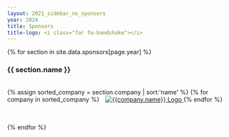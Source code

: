 ```yaml
---
layout: 2021_sidebar_no_sponsors
year: 2024
title: Sponsors
title-logo: <i class="far fa-handshake"></i>
---
```


<!-- <h3 class="centre">Platinum Partners</h3>

<a href="https://hexagon.com" target="_blank">
<img src="{{site.url}}/img/2024/sponsors/HEXAGON_STANDARD_RGB_LOGO Hires Standard.png" width="90%"></a> -->


<!-- <h3 class="centre">Gold Partners</h3>

<h3 class="centre">Silver Partners</h3>

<h3 class="centre">Bronze Partners</h3>

<h3 class="centre">Startup Partners</h3> -->





{% for section in site.data.sponsors[page.year] %}
<h3 class="centre">{{ section.name }}</h3>
<br/>
<div >
	{% assign sorted_company = section.company | sort:'name' %}
	{% for company in sorted_company %}
	<!-- <div class="col-md-12 assia"> -->
	<a href="{{company.url}}" target="_blank">
	<img alt="{{company.name}} Logo" src="{{site.url}}/{{company.logo}}" style="width:{{company.width}}; margin-left: 10px" class="centre">
	</a>
	<!-- </div> -->
	<!-- <br/><br/> -->
	{% endfor %}
</div>
<br><br>

{% endfor %}


